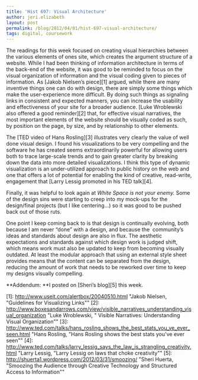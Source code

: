 ```yaml
---
title: 'Hist 697: Visual Architecture'
author: jeri.elizabeth
layout: post
permalink: /blog/2012/04/01/hist-697-visual-architecture/
tags: digital, coursework
---
```

The readings for this week focused on creating visual hierarchies between the various elements of ones site, which creates the argument structure of a website. While I had been thinking of information architecture in terms of the back-end of the website, it was good to be reminded to focus on the visual organization of information and the visual coding given to pieces of information. As [Jakob Nielsen&#8217;s piece][1] argued, while there are many inventive things one can do with design, there are simply some things which make the user-experience more difficult. By doing such things as signaling links in consistent and expected manners, you can increase the usability and effectiveness of your site for a broader audience. [Luke Wroblewski also offered a good reminder][2] that, for effective visual narratives, the most important elements of the website should be visually coded as such, by position on the page, by size, and by relationship to other elements.

The [TED video of Hans Rosling][3] illustrates very clearly the value of well done visual design. I found his visualizations to be very compelling and the software he has created seems extraordinarily powerful for allowing users both to trace large-scale trends and to gain greater clarity by breaking down the data into more detailed visualizations. I think this type of dynamic visualization is an under-utilized approach to public history on the web and one that offers a lot of potential for enabling the kind of creative, read-write, engagement that [Larry Lessig promoted in his TED talk][4].

Finally, it was helpful to look again at *White Space is not your enemy.* Some of the design sins were starting to creep into my mock-ups for the design/final projects (but I like centering&#8230;) so it was good to be pushed back out of those ruts.

One point I keep coming back to is that design is continually evolving, both because I am never &#8220;done&#8221; with a design, and because the  community&#8217;s ideas and standards about design are also in flux. The aesthetic expectations and standards against which design work is judged shift, which means work must also be updated to keep from becoming visually outdated. At least the modular approach that using an external style sheet provides means that the content can be separated from the design, reducing the amount of work that needs to be reworked over time to keep my designs visually compelling.

**Addendum: **I posted on [Sheri&#8217;s blog][5] this week.

 [1]: http://www.useit.com/alertbox/20040510.html "Jakob Nielsen, "Guidelines for Visualizing Links""
 [2]: http://www.boxesandarrows.com/view/visible_narratives_understanding_visual_organization "Luke Wroblewski, " Visible Narratives: Understanding Visual Organization""
 [3]: http://www.ted.com/talks/hans_rosling_shows_the_best_stats_you_ve_ever_seen.html "Hans Rosling, "Hans Rosling shows the best stats you've ever seen""
 [4]: http://www.ted.com/talks/larry_lessig_says_the_law_is_strangling_creativity.html "Larry Lessig, "Larry Lessig on laws that choke creativity""
 [5]: http://shuerta1.wordpress.com/2012/03/31/smoozing/ "Sheri Huerta, "Smoozing the Audience through Creative Technology and Structured Access to Information""